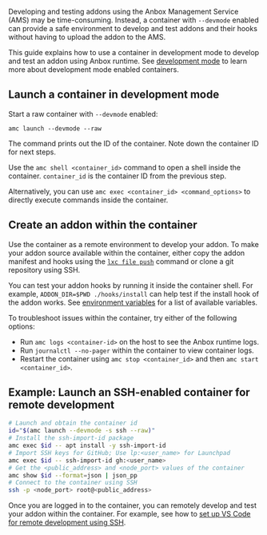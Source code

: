 Developing and testing addons using the Anbox Management Service (AMS) may be time-consuming. Instead, a container with `--devmode` enabled can provide a safe environment to develop and test addons and their hooks without having to upload the addon to the AMS.

This guide explains how to use a container in development mode to develop and test an addon using Anbox runtime. See [development mode](https://discourse.ubuntu.com/t/17763#dev-mode) to learn more about development mode enabled containers.

## Launch a container in development mode

Start a raw container with `--devmode` enabled:

```
amc launch --devmode --raw
```

The command prints out the ID of the container. Note down the container ID for next steps.

Use the `amc shell <container_id>` command to open a shell inside the container. `container_id` is the container ID from the previous step.

Alternatively, you can use `amc exec <container_id> <command_options>` to directly execute commands inside the container.

## Create an addon within the container

Use the container as a remote environment to develop your addon. To make your addon source available within the container, either copy the addon manifest and hooks using the [`lxc file push`](https://documentation.ubuntu.com/lxd/en/latest/howto/instances_access_files/#push-files-from-the-local-machine-to-the-instance) command or clone a git repository using SSH.

You can test your addon hooks by running it inside the container shell. For example, `ADDON_DIR=$PWD ./hooks/install` can help test if the install hook of the addon works. See [environment variables](https://discourse.ubuntu.com/t/28555#env-variables) for a list of available variables.

To troubleshoot issues within the container, try either of the following options:
* Run `amc logs <container-id>` on the host to see the Anbox runtime logs.
* Run `journalctl --no-pager` within the container to view container logs.
* Restart the container using `amc stop <container_id>` and then `amc start <container_id>`.

## Example: Launch an SSH-enabled container for remote development

```bash
# Launch and obtain the container id
id="$(amc launch --devmode -s ssh --raw)"
# Install the ssh-import-id package
amc exec $id -- apt install -y ssh-import-id
# Import SSH keys for GitHub; Use lp:<user_name> for Launchpad
amc exec $id -- ssh-import-id gh:<user_name>
# Get the <public_address> and <node_port> values of the container
amc show $id --format=json | json_pp
# Connect to the container using SSH
ssh -p <node_port> root@<public_address>
```
Once you are logged in to the container, you can remotely develop and test your addon within the container. For example, see how to [set up VS Code for remote development using SSH](https://code.visualstudio.com/docs/remote/ssh).
